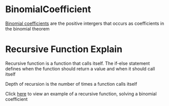 # BinomialCoefficient
[Binomial coefficients](https://en.wikipedia.org/wiki/Binomial_coefficient) are the positive intergers that occurs as coefficients in the binomial theorem

Recursive Function Explain 
=
Recursive function is a function that calls itself.
The if-else statement defines when the function should return a value and when it should call itself

Depth of recursion is the number of times a function calls itself


Click [here]() to view an example of a recursive function, solving a binomial coefficient
